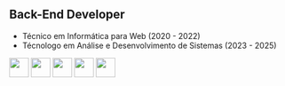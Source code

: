## Back-End Developer

- Técnico em Informática para Web (2020 - 2022)
- Técnologo em Análise e Desenvolvimento de Sistemas (2023 - 2025)

<div style="display: inline">
            <img width='35' height='35' src="https://cdn.jsdelivr.net/gh/devicons/devicon@latest/icons/java/java-original.svg" />
  <img width='35' height='35' src="https://cdn.jsdelivr.net/gh/devicons/devicon@latest/icons/javascript/javascript-original.svg" />
  <img width='35' height='35' src="https://cdn.jsdelivr.net/gh/devicons/devicon@latest/icons/mysql/mysql-original-wordmark.svg" />
  <img width='35' height='35' src="https://cdn.jsdelivr.net/gh/devicons/devicon@latest/icons/react/react-original.svg" />
  <img width='35' height='35' src="https://www.svgrepo.com/show/452075/node-js.svg" />          
</div>
